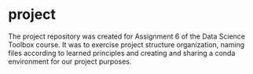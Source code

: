 # project
The project repository was created for Assignment 6 of the Data Science Toolbox course. It was to exercise project structure organization, naming files according to learned principles and creating and sharing a conda environment for our project purposes.
